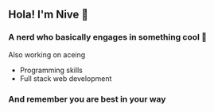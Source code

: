 ## Hola! I'm Nive 🤞
### A nerd who basically engages in something cool 🦾
Also working on aceing
* Programming skills
* Full stack web development
### And remember you are best in your way




